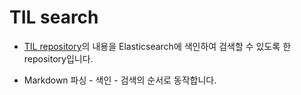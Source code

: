 # TIL search

- [TIL repository](https://github.com/hedge0207/TIL)의 내용을 Elasticsearch에 색인하여 검색할 수 있도록 한 repository입니다.



- Markdown 파싱 - 색인 - 검색의 순서로 동작합니다.